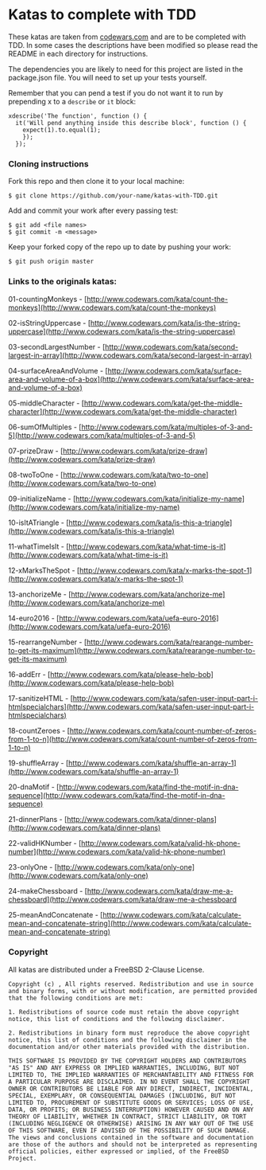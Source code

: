 # Katas to complete with TDD

These katas are taken from [codewars.com]() and are to be completed with TDD. In some cases the descriptions have been modified so please read the README in each directory for instructions.

The dependencies you are likely to need for this project are listed in the package.json file. You will need to set up your tests yourself.

Remember that you can pend a test if you do not want it to run by prepending x to a `describe` or `it` block:

```
xdescribe('The function', function () {
  it('Will pend anything inside this describe block', function () {
    expect(1).to.equal(1);
    });
  });
```


### Cloning instructions

Fork this repo and then clone it to your local machine:

```
$ git clone https://github.com/your-name/katas-with-TDD.git
```

Add and commit your work after every passing test:

```
$ git add <file names>
$ git commit -m <message>
```

Keep your forked copy of the repo up to date by pushing your work:

```
$ git push origin master
```


### Links to the originals katas:

01-countingMonkeys - [http://www.codewars.com/kata/count-the-monkeys](http://www.codewars.com/kata/count-the-monkeys)

02-isStringUppercase - [http://www.codewars.com/kata/is-the-string-uppercase](http://www.codewars.com/kata/is-the-string-uppercase)

03-secondLargestNumber - [http://www.codewars.com/kata/second-largest-in-array](http://www.codewars.com/kata/second-largest-in-array)

04-surfaceAreaAndVolume - [http://www.codewars.com/kata/surface-area-and-volume-of-a-box](http://www.codewars.com/kata/surface-area-and-volume-of-a-box)

05-middleCharacter - [http://www.codewars.com/kata/get-the-middle-character](http://www.codewars.com/kata/get-the-middle-character)

06-sumOfMultiples - [http://www.codewars.com/kata/multiples-of-3-and-5](http://www.codewars.com/kata/multiples-of-3-and-5)

07-prizeDraw - [http://www.codewars.com/kata/prize-draw](http://www.codewars.com/kata/prize-draw)

08-twoToOne - [http://www.codewars.com/kata/two-to-one](http://www.codewars.com/kata/two-to-one)

09-initializeName - [http://www.codewars.com/kata/initialize-my-name](http://www.codewars.com/kata/initialize-my-name)

10-isItATriangle - [http://www.codewars.com/kata/is-this-a-triangle](http://www.codewars.com/kata/is-this-a-triangle)

11-whatTimeIsIt - [http://www.codewars.com/kata/what-time-is-it](http://www.codewars.com/kata/what-time-is-it)

12-xMarksTheSpot - [http://www.codewars.com/kata/x-marks-the-spot-1](http://www.codewars.com/kata/x-marks-the-spot-1)

13-anchorizeMe - [http://www.codewars.com/kata/anchorize-me](http://www.codewars.com/kata/anchorize-me)

14-euro2016 - [http://www.codewars.com/kata/uefa-euro-2016](http://www.codewars.com/kata/uefa-euro-2016)

15-rearrangeNumber - [http://www.codewars.com/kata/rearange-number-to-get-its-maximum](http://www.codewars.com/kata/rearange-number-to-get-its-maximum)

16-addErr - [http://www.codewars.com/kata/please-help-bob](http://www.codewars.com/kata/please-help-bob)

17-sanitizeHTML - [http://www.codewars.com/kata/safen-user-input-part-i-htmlspecialchars](http://www.codewars.com/kata/safen-user-input-part-i-htmlspecialchars)

18-countZeroes - [http://www.codewars.com/kata/count-number-of-zeros-from-1-to-n](http://www.codewars.com/kata/count-number-of-zeros-from-1-to-n)

19-shuffleArray - [http://www.codewars.com/kata/shuffle-an-array-1](http://www.codewars.com/kata/shuffle-an-array-1)

20-dnaMotif - [http://www.codewars.com/kata/find-the-motif-in-dna-sequence](http://www.codewars.com/kata/find-the-motif-in-dna-sequence)

21-dinnerPlans - [http://www.codewars.com/kata/dinner-plans](http://www.codewars.com/kata/dinner-plans)

22-validHKNumber - [http://www.codewars.com/kata/valid-hk-phone-number](http://www.codewars.com/kata/valid-hk-phone-number)

23-onlyOne - [http://www.codewars.com/kata/only-one](http://www.codewars.com/kata/only-one)

24-makeChessboard - [http://www.codewars.com/kata/draw-me-a-chessboard](http://www.codewars.com/kata/draw-me-a-chessboard

25-meanAndConcatenate - [http://www.codewars.com/kata/calculate-mean-and-concatenate-string](http://www.codewars.com/kata/calculate-mean-and-concatenate-string)  


### Copyright


All katas are distributed under a FreeBSD 2-Clause License.

```
Copyright (c) , All rights reserved. Redistribution and use in source and binary forms, with or without modification, are permitted provided that the following conditions are met:

1. Redistributions of source code must retain the above copyright notice, this list of conditions and the following disclaimer.

2. Redistributions in binary form must reproduce the above copyright notice, this list of conditions and the following disclaimer in the documentation and/or other materials provided with the distribution.

THIS SOFTWARE IS PROVIDED BY THE COPYRIGHT HOLDERS AND CONTRIBUTORS "AS IS" AND ANY EXPRESS OR IMPLIED WARRANTIES, INCLUDING, BUT NOT LIMITED TO, THE IMPLIED WARRANTIES OF MERCHANTABILITY AND FITNESS FOR A PARTICULAR PURPOSE ARE DISCLAIMED. IN NO EVENT SHALL THE COPYRIGHT OWNER OR CONTRIBUTORS BE LIABLE FOR ANY DIRECT, INDIRECT, INCIDENTAL, SPECIAL, EXEMPLARY, OR CONSEQUENTIAL DAMAGES (INCLUDING, BUT NOT LIMITED TO, PROCUREMENT OF SUBSTITUTE GOODS OR SERVICES; LOSS OF USE, DATA, OR PROFITS; OR BUSINESS INTERRUPTION) HOWEVER CAUSED AND ON ANY THEORY OF LIABILITY, WHETHER IN CONTRACT, STRICT LIABILITY, OR TORT (INCLUDING NEGLIGENCE OR OTHERWISE) ARISING IN ANY WAY OUT OF THE USE OF THIS SOFTWARE, EVEN IF ADVISED OF THE POSSIBILITY OF SUCH DAMAGE. The views and conclusions contained in the software and documentation are those of the authors and should not be interpreted as representing official policies, either expressed or implied, of the FreeBSD Project.
```
